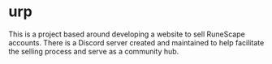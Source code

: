 # urp
This is a project based around developing a website to sell RuneScape accounts. There is a Discord server created and maintained to help facilitate the selling process and serve as a community hub.

